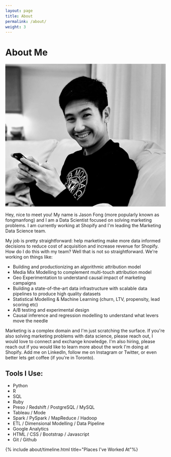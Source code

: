 ```yaml
---
layout: page
title: About
permalink: /about/
weight: 3
---
```


# **About Me**

![](/assets/images/black_white_profile.jpg)

Hey, nice to meet you! My name is Jason Fong (more popularly known as fongmanfong) and I am a Data Scientist focused on solving marketing problems. I am currently working at Shopify and I'm leading the Marketing Data Science team.

My job is pretty straightforward: help marketing make more data informed decisions to reduce cost of acquisition and increase revenue for Shopify. How do I do this with my team? Well that is not so straightforward. We're working on things like:

- Building and productionizing an algorithmic attribution model
- Media Mix Modelling to complement multi-touch attribution model
- Geo Experimentation to understand causal impact of marketing campaigns
- Building a state-of-the-art data infrastructure with scalable data pipelines to produce high quality datasets
- Statistical Modelling & Machine Learning (churn, LTV, propensity, lead scoring etc)
- A/B testing and experimental design
- Causal inference and regression modelling to understand what levers move the needle

Marketing is a complex domain and I'm just scratching the surface. If you're also solving marketing problems with data science, please reach out, I would love to connect and exchange knowledge. I'm also hiring, please reach out if you would like to learn more about the work I'm doing at Shopify. Add me on LinkedIn, follow me on Instagram or Twitter, or even better lets get coffee (if you're in Toronto).

## Tools I Use:
- Python
- R
- SQL
- Ruby
- Preso / Redshift / PostgreSQL / MySQL
- Tableau / Mode
- Spark / PySpark / MapReduce / Hadoop
- ETL / Dimensional Modelling / Data Pipeline
- Google Analytics
- HTML / CSS / Bootstrap / Javascript
- Git / Github

<div class="row">
{% include about/timeline.html title="Places I've Worked At"%}
</div>